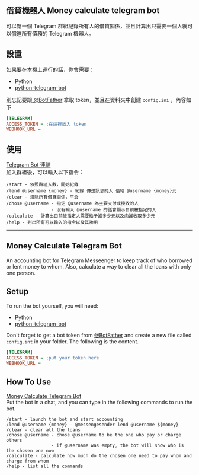 ## 借貸機器人 Money calculate telegram bot

可以幫一個 Telegram 群組記錄所有人的借貸關係，並且計算出只需要一個人就可以償還所有債務的 Telegram 機器人。 

## 設置
如果要在本機上運行的話，你會需要：

* Python
* [python-telegram-bot](https://python-telegram-bot.org/)

別忘記要跟[ @BotFather](https://telegram.me/BotFather) 拿取 token，並且在資料夾中創建 ```config.ini``` ，內容如下
```ini
[TELEGRAM]
ACCESS_TOKEN = ;在這裡放入 token 
WEBHOOK_URL = 
```
## 使用
[Telegram Bot 連結](t.me/calculate_money_bot)  
加入群組後，可以輸入以下指令：
```
/start - 依照群組人數，開始紀錄
/lend @username {money} - 紀錄 傳送訊息的人 借給 @username {money}元
/clear - 清除所有借貸關係，平倉
/chose @username - 指定 @username 為主要支付或接收的人
                 - 沒有輸入 @username 的話會顯示目前被指定的人
/calculate - 計算出目前被指定人需要給予誰多少元以及向誰收取多少元
/help - 列出所有可以輸入的指令以及其功用
```

---

## Money Calculate Telegram Bot
An accounting bot for Telegram Messeenger to keep track of who borrowed or lent money to whom. Also, calculate a way to clear all the loans with only one person. 

## Setup
To run the bot yourself, you will need:
* Python
* [python-telegram-bot](https://python-telegram-bot.org/)

Don't forget to get a bot token from [@BotFather](https://telegram.me/BotFather) and create a new file called ```config.int``` in your folder. The following is the content.  
```ini
[TELEGRAM]
ACCESS_TOKEN = ;put your token here
WEBHOOK_URL = 
```
## How To Use
[Money Calculate Telegram Bot](t.me/calculate_money_bot)  
Put the bot in a chat, and you can type in the following commands to run the bot.
```
/start - launch the bot and start accounting
/lend @username {money} - @messengesender lend @username ${money}
/clear - clear all the loans
/chose @username - chose @username to be the one who pay or charge others
                 - if @username was empty, the bot will show who is the chosen one now
/calculate - calculate how much do the chosen one need to pay whom and charge from whom
/help - list all the commands
```